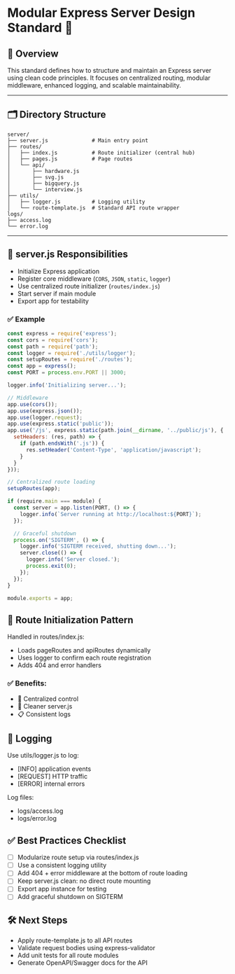 # Modular Express Server Design Standard 🧱

## 🧩 Overview
This standard defines how to structure and maintain an Express server using clean code principles. It focuses on centralized routing, modular middleware, enhanced logging, and scalable maintainability.

---

## 🗂️ Directory Structure
```
server/
├── server.js              # Main entry point
├── routes/
│   ├── index.js           # Route initializer (central hub)
│   ├── pages.js           # Page routes
│   └── api/
│       ├── hardware.js
│       ├── svg.js
│       ├── bigquery.js
│       └── interview.js
├── utils/
│   ├── logger.js          # Logging utility
│   └── route-template.js  # Standard API route wrapper
logs/
├── access.log
└── error.log
```

---

## 🚦 server.js Responsibilities
- Initialize Express application
- Register core middleware (`CORS`, `JSON`, `static`, `logger`)
- Use centralized route initializer (`routes/index.js`)
- Start server if main module
- Export app for testability

### ✅ Example
```js
const express = require('express');
const cors = require('cors');
const path = require('path');
const logger = require('./utils/logger');
const setupRoutes = require('./routes');
const app = express();
const PORT = process.env.PORT || 3000;

logger.info('Initializing server...');

// Middleware
app.use(cors());
app.use(express.json());
app.use(logger.request);
app.use(express.static('public'));
app.use('/js', express.static(path.join(__dirname, '../public/js'), {
  setHeaders: (res, path) => {
    if (path.endsWith('.js')) {
      res.setHeader('Content-Type', 'application/javascript');
    }
  }
}));

// Centralized route loading
setupRoutes(app);

if (require.main === module) {
  const server = app.listen(PORT, () => {
    logger.info(`Server running at http://localhost:${PORT}`);
  });

  // Graceful shutdown
  process.on('SIGTERM', () => {
    logger.info('SIGTERM received, shutting down...');
    server.close(() => {
      logger.info('Server closed.');
      process.exit(0);
    });
  });
}

module.exports = app;
```

## 🔗 Route Initialization Pattern
Handled in routes/index.js:
- Loads pageRoutes and apiRoutes dynamically
- Uses logger to confirm each route registration
- Adds 404 and error handlers

### ✅ Benefits:
- 🔁 Centralized control
- 🧼 Cleaner server.js
- 📋 Consistent logs

## 📝 Logging
Use utils/logger.js to log:
- [INFO] application events
- [REQUEST] HTTP traffic
- [ERROR] internal errors

Log files:
- logs/access.log
- logs/error.log

## ✅ Best Practices Checklist
- [ ] Modularize route setup via routes/index.js
- [ ] Use a consistent logging utility
- [ ] Add 404 + error middleware at the bottom of route loading
- [ ] Keep server.js clean: no direct route mounting
- [ ] Export app instance for testing
- [ ] Add graceful shutdown on SIGTERM

## 🛠️ Next Steps
- Apply route-template.js to all API routes
- Validate request bodies using express-validator
- Add unit tests for all route modules
- Generate OpenAPI/Swagger docs for the API

